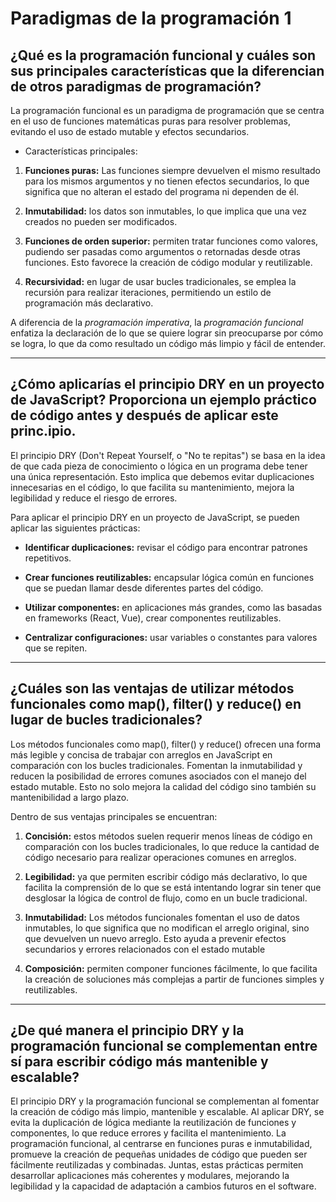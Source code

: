 # Paradigmas de la programación 1

## ¿Qué es la programación funcional y cuáles son sus principales características que la diferencian de otros paradigmas de programación?

La programación funcional es un paradigma de programación que se centra en el uso de funciones matemáticas puras para resolver problemas, evitando el uso de estado mutable y efectos secundarios. 

- Características principales: 

1. **Funciones puras:** Las funciones siempre devuelven el mismo resultado para los mismos argumentos y no tienen efectos secundarios, lo que significa que no alteran el estado del programa ni dependen de él.

2. **Inmutabilidad:** los datos son inmutables, lo que implica que una vez creados no pueden ser modificados.

3. **Funciones de orden superior:** permiten tratar funciones como valores, pudiendo ser pasadas como argumentos o retornadas desde otras funciones. Esto favorece la creación de código modular y reutilizable.

4. **Recursividad:** en lugar de usar bucles tradicionales, se emplea la recursión para realizar iteraciones, permitiendo un estilo de programación más declarativo.

A diferencia de la *programación imperativa*, la *programación funcional* enfatiza la declaración de lo que se quiere lograr sin preocuparse por cómo se logra, lo que da como resultado un código más limpio y fácil de entender.

---

## ¿Cómo aplicarías el principio DRY en un proyecto de JavaScript? Proporciona un ejemplo práctico de código antes y después de aplicar este princ.ipio.

El principio DRY (Don't Repeat Yourself, o "No te repitas") se basa en la idea de que cada pieza de conocimiento o lógica en un programa debe tener una única representación. Esto implica que debemos evitar duplicaciones innecesarias en el código, lo que facilita su mantenimiento, mejora la legibilidad y reduce el riesgo de errores.

Para aplicar el principio DRY en un proyecto de JavaScript, se pueden aplicar las siguientes prácticas:

- **Identificar duplicaciones:** revisar el código para encontrar patrones repetitivos.

- **Crear funciones reutilizables:** encapsular lógica común en funciones que se puedan llamar desde diferentes partes del código.

- **Utilizar componentes:** en aplicaciones más grandes, como las basadas en frameworks (React, Vue), crear componentes reutilizables.

- **Centralizar configuraciones:** usar variables o constantes para valores que se repiten.

---

## ¿Cuáles son las ventajas de utilizar métodos funcionales como map(), filter() y reduce() en lugar de bucles tradicionales?

Los métodos funcionales como map(), filter() y reduce() ofrecen una forma más legible y concisa de trabajar con arreglos en JavaScript en comparación con los bucles tradicionales. Fomentan la inmutabilidad y reducen la posibilidad de errores comunes asociados con el manejo del estado mutable. Esto no solo mejora la calidad del código sino también su mantenibilidad a largo plazo.

Dentro de sus ventajas principales se encuentran:

1. **Concisión:** estos métodos suelen requerir menos líneas de código en comparación con los bucles tradicionales, lo que reduce la cantidad de código necesario para realizar operaciones comunes en arreglos.

2. **Legibilidad:** ya que permiten escribir código más declarativo, lo que facilita la comprensión de lo que se está intentando lograr sin tener que desglosar la lógica de control de flujo, como en un bucle tradicional. 

3. **Inmutabilidad:** Los métodos funcionales fomentan el uso de datos inmutables, lo que significa que no modifican el arreglo original, sino que devuelven un nuevo arreglo. Esto ayuda a prevenir efectos secundarios y errores relacionados con el estado mutable

4. **Composición:** permiten componer funciones fácilmente, lo que facilita la creación de soluciones más complejas a partir de funciones simples y reutilizables.

---

## ¿De qué manera el principio DRY y la programación funcional se complementan entre sí para escribir código más mantenible y escalable?

El principio DRY y la programación funcional se complementan al fomentar la creación de código más limpio, mantenible y escalable. Al aplicar DRY, se evita la duplicación de lógica mediante la reutilización de funciones y componentes, lo que reduce errores y facilita el mantenimiento. La programación funcional, al centrarse en funciones puras e inmutabilidad, promueve la creación de pequeñas unidades de código que pueden ser fácilmente reutilizadas y combinadas. Juntas, estas prácticas permiten desarrollar aplicaciones más coherentes y modulares, mejorando la legibilidad y la capacidad de adaptación a cambios futuros en el software.
